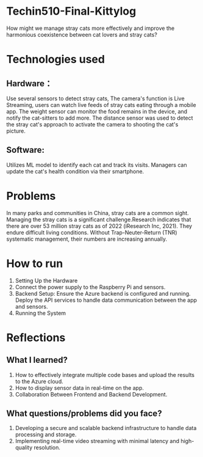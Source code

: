 # Techin510-Final-Kittylog

How might we manage stray cats more effectively and improve the harmonious coexistence between cat lovers and stray cats?

# Technologies used

## Hardware：
Use several sensors to detect stray cats, The camera's function is Live Streaming, users can watch live feeds of stray cats eating through a mobile app. 
The weight sensor can monitor the food remains in the device, and notify the cat-sitters to add more.
The distance sensor was used to detect the stray cat's approach to activate the camera to shooting the cat's picture.
## Software:
Utilizes ML model to identify each cat and track its visits. Managers can update the cat's health condition via their smartphone.

# Problems
In many parks and communities in China, stray cats are a common sight. Managing the stray cats is a significant challenge.Research indicates that there are over 53 million stray cats as of 2022 (iResearch Inc, 2021). They endure difficult living conditions. Without Trap-Neuter-Return (TNR) systematic management, their numbers are increasing annually.

# How to run
1. Setting Up the Hardware
2. Connect the power supply to the Raspberry Pi and sensors.
3. Backend Setup:
Ensure the Azure backend is configured and running.
Deploy the API services to handle data communication between the app and sensors.
4. Running the System

# Reflections
## What I learned?
1. How to effectively integrate multiple code bases and upload the results to the Azure cloud.
2. How to display sensor data in real-time on the app.
3. Collaboration Between Frontend and Backend Development.

## What questions/problems did you face?
1. Developing a secure and scalable backend infrastructure to handle data processing and storage.
2. Implementing real-time video streaming with minimal latency and high-quality resolution.
